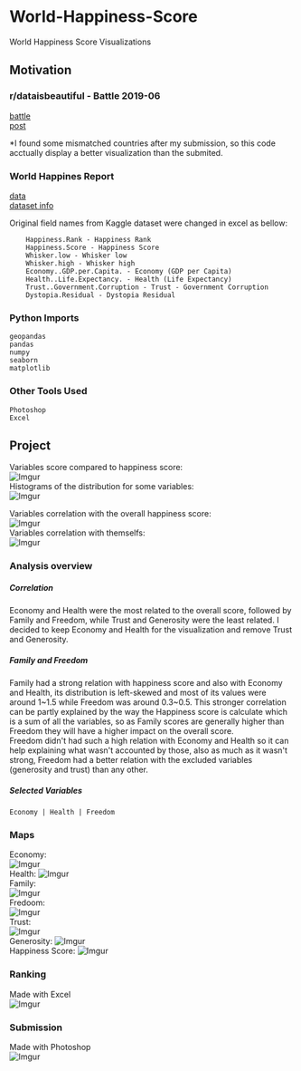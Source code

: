 # World-Happiness-Score
World Happiness Score Visualizations

## Motivation 
### r/dataisbeautiful - Battle 2019-06  
   [battle](https://www.reddit.com/r/dataisbeautiful/comments/bwocis/battle_dataviz_battle_for_the_month_of_june_2019/)  
   [post](https://www.reddit.com/r/dataisbeautiful/comments/bxm50z/oc_economy_health_freedom_and_happiness_by_country/)  
  
  *I found some mismatched countries after my submission, so this code acctually display a better visualization than the submited.
  
### World Happines Report  
   [data](https://www.kaggle.com/henosergoyan/happiness/data)  
   [dataset info](https://www.kaggle.com/unsdsn/world-happiness)  

Original field names from Kaggle dataset were changed in excel as bellow:  

        Happiness.Rank - Happiness Rank
        Happiness.Score - Happiness Score
        Whisker.low - Whisker low
        Whisker.high - Whisker high
        Economy..GDP.per.Capita. - Economy (GDP per Capita)
        Health..Life.Expectancy. - Health (Life Expectancy)
        Trust..Government.Corruption - Trust - Government Corruption
        Dystopia.Residual - Dystopia Residual

### Python Imports

    geopandas
    pandas
    numpy
    seaborn
    matplotlib
    
### Other Tools Used

    Photoshop
    Excel
    
## Project
  
Variables score compared to happiness score:  
![Imgur](https://i.imgur.com/JJf2re7.png)  
Histograms of the distribution for some variables:  
![Imgur](https://i.imgur.com/4rreXGl.png)  

Variables correlation with the overall happiness score:  
![Imgur](https://i.imgur.com/6SvsQJk.png)  
Variables correlation with themselfs:  
![Imgur](https://i.imgur.com/uR1RUuz.png)  

### Analysis overview
##### Correlation
Economy and Health were the most related to the overall score, followed by Family and Freedom, while Trust and Generosity were the least related.
I decided to keep Economy and Health for the visualization and remove Trust and Generosity.

##### Family and Freedom
Family had a strong relation with happiness score and also with Economy and Health, its distribution is left-skewed and most of its values were around 1\~1.5 while Freedom was around 0.3\~0.5. This stronger correlation can be partly explained by the way the Happiness score is calculate which is a sum of all the variables, so as Family scores are generally higher than Freedom they will have a higher impact on the overall score.  
Freedom didn't had such a high relation with Economy and Health so it can help explaining what wasn't accounted by those, also as much as it wasn't strong, Freedom had a better relation with the excluded variables (generosity and trust) than any other.

##### Selected Variables
    Economy | Health | Freedom
    
### Maps
Economy:  
![Imgur](https://i.imgur.com/kBQh7Wo.png)  
Health:
![Imgur](https://i.imgur.com/PDA6zZF.png)  
Family:  
![Imgur](https://i.imgur.com/MLhLNth.png)  
Fredoom:  
![Imgur](https://i.imgur.com/V9WQ88S.png)  
Trust:  
![Imgur](https://i.imgur.com/KbEVFdk.png)  
Generosity:
![Imgur](https://i.imgur.com/e3pbUB9.png)  
Happiness Score:
![Imgur](https://i.imgur.com/dmqLaMj.png)  

### Ranking
Made with Excel  
![Imgur](https://i.imgur.com/fYj0xcX.png)  

### Submission
Made with Photoshop  
![Imgur](https://i.imgur.com/DmrnXxN.png)


